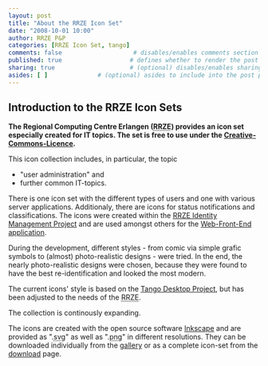 ```yaml
---
layout: post
title: "About the RRZE Icon Set"
date: "2008-10-01 10:00"
author: RRZE P&P
categories: [RRZE Icon Set, tango]
comments: false                    # disables/enables comments section for the post
published: true                   # defines whether to render the post in 'generate' mode
sharing: true                     # (optional) disables/enables sharing options for the post, 'true' is by default
asides: [ ]              # (optional) asides to include into the post page, all asides are included by default
---
```


<!--more-->

<div id="content">
<div class="section">
<h2>Introduction to the RRZE Icon Sets</h2>
<p><strong>The Regional Computing Centre Erlangen (<acronym title="German abbriviation for Regional Computing Centre">RRZE</acronym>)
  provides
  an icon set especially created for IT topics. The set is free to use
  under the <a class="externlink" rel="license" href="http://creativecommons.org/licenses/by-sa/3.0/" target="_blank">Creative-Commons-Licence</a>.</strong>
</p>

<p> This icon collection includes, in particular, the topic </p>

<p> </p>

<ul>

  <li>"user administration" and </li>

  <li>further common IT-topics.</li>

</ul>

<p>There is one icon set with the different types of users and
one with various server applications. Additionaly, there are icons for
status notifications and classifications. The icons were created within
the <a class="externlink" href="http://www.rrze.uni-erlangen.de/forschung/abgeschlossene-projekte/idm_en.shtml" title="External Link: " target="_blank">RRZE Identity
Management Project</a> and are used amongst others for the <a class="externlink" href="http://www.blogs.uni-erlangen.de/IDM/topics/WAID/" title="External Link: " target="_blank">Web-Front-End
application</a>. </p>

<p> During the development, different styles - from comic via
simple grafic symbols to (almost) photo-realistic designs - were tried.
In the end, the nearly photo-realistic designs were chosen, because
they were found to have the best re-identification and looked the most
modern. </p>

<p> The current icons' style is based on the <a class="externlink" href="http://www.blogs.uni-erlangen.de/IDM/topics/WAID/" title="External Link: " target="_blank">Tango Desktop
Project</a>, but has been adjusted to the needs of the <acronym title="German abbriviation for Regional Computing Centre">RRZE</acronym>.
</p>

<p> The collection is continously expanding. </p>

<p> The icons are created with the open source software <a class="externlink" href="http://www.inkscape.org/" title="External Link: " target="_blank">Inkscape</a>
and are provided as ".<acronym title="scalable vector graphics">svg</acronym>"
as well as ".<acronym title="portable networks graphics">png</acronym>"
in different resolutions. They can be downloaded individually from the <a href="gallery.html">gallery</a> or as a complete
icon-set from the <a href="download.html">download</a>
page. </p>

<p> </p>

</div>

</div>